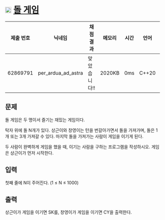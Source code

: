 # <img width="20px"  src="https://d2gd6pc034wcta.cloudfront.net/tier/6.svg" class="solvedac-tier"> [돌 게임](https://www.acmicpc.net/problem/9655) 

| 제출 번호 | 닉네임 | 채점 결과 | 메모리 | 시간 | 언어 | 코드 길이 |
|---|---|---|---|---|---|---|
|62869791|per_ardua_ad_astra|맞았습니다!! |2020KB|0ms|C++20|180B|

## 문제
<p>돌 게임은 두 명이서 즐기는 재밌는 게임이다.</p>

<p>탁자 위에 돌 N개가 있다. 상근이와 창영이는 턴을 번갈아가면서 돌을 가져가며, 돌은 1개 또는 3개 가져갈 수 있다. 마지막 돌을 가져가는 사람이 게임을 이기게 된다.</p>

<p>두 사람이 완벽하게 게임을 했을 때, 이기는 사람을 구하는 프로그램을 작성하시오. 게임은 상근이가 먼저 시작한다.</p>

## 입력
<p>첫째 줄에 N이 주어진다. (1 ≤ N ≤ 1000)</p>

## 출력
<p>상근이가 게임을 이기면 SK를, 창영이가 게임을 이기면 CY을 출력한다.</p>


